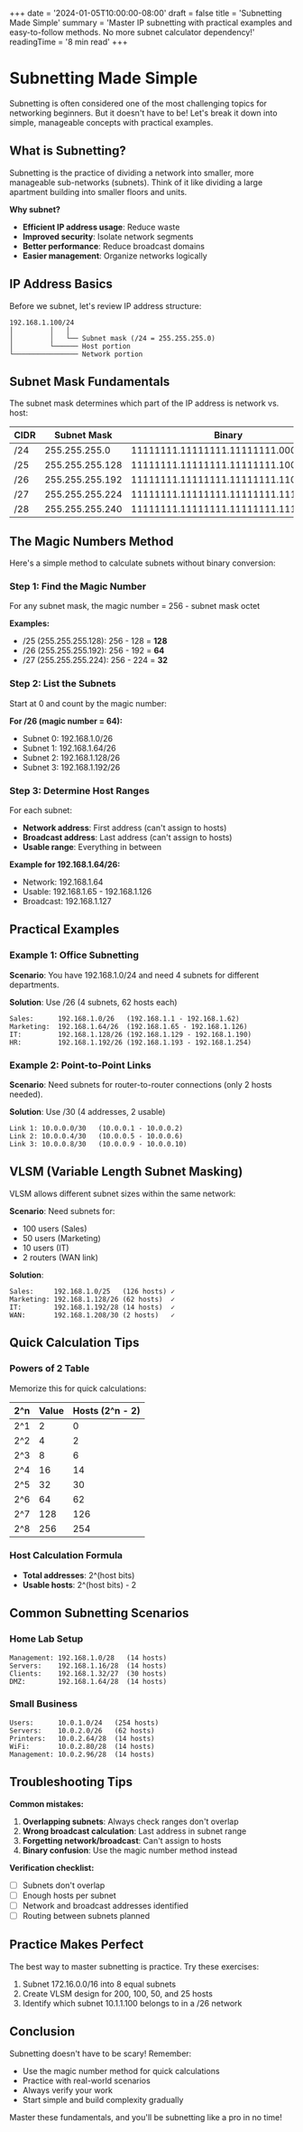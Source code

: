 +++
date = '2024-01-05T10:00:00-08:00'
draft = false
title = 'Subnetting Made Simple'
summary = 'Master IP subnetting with practical examples and easy-to-follow methods. No more subnet calculator dependency!'
readingTime = '8 min read'
+++

# Subnetting Made Simple

Subnetting is often considered one of the most challenging topics for networking beginners. But it doesn't have to be! Let's break it down into simple, manageable concepts with practical examples.

## What is Subnetting?

Subnetting is the practice of dividing a network into smaller, more manageable sub-networks (subnets). Think of it like dividing a large apartment building into smaller floors and units.

**Why subnet?**
- **Efficient IP address usage**: Reduce waste
- **Improved security**: Isolate network segments
- **Better performance**: Reduce broadcast domains
- **Easier management**: Organize networks logically

## IP Address Basics

Before we subnet, let's review IP address structure:

```
192.168.1.100/24
│         │   │
│         │   └── Subnet mask (/24 = 255.255.255.0)
│         └────── Host portion
└──────────────── Network portion
```

## Subnet Mask Fundamentals

The subnet mask determines which part of the IP address is network vs. host:

| CIDR | Subnet Mask     | Binary                            | Hosts |
|------|-----------------|-----------------------------------|-------|
| /24  | 255.255.255.0   | 11111111.11111111.11111111.00000000 | 254   |
| /25  | 255.255.255.128 | 11111111.11111111.11111111.10000000 | 126   |
| /26  | 255.255.255.192 | 11111111.11111111.11111111.11000000 | 62    |
| /27  | 255.255.255.224 | 11111111.11111111.11111111.11100000 | 30    |
| /28  | 255.255.255.240 | 11111111.11111111.11111111.11110000 | 14    |

## The Magic Numbers Method

Here's a simple method to calculate subnets without binary conversion:

### Step 1: Find the Magic Number

For any subnet mask, the magic number = 256 - subnet mask octet

**Examples:**
- /25 (255.255.255.128): 256 - 128 = **128**
- /26 (255.255.255.192): 256 - 192 = **64**
- /27 (255.255.255.224): 256 - 224 = **32**

### Step 2: List the Subnets

Start at 0 and count by the magic number:

**For /26 (magic number = 64):**
- Subnet 0: 192.168.1.0/26
- Subnet 1: 192.168.1.64/26
- Subnet 2: 192.168.1.128/26
- Subnet 3: 192.168.1.192/26

### Step 3: Determine Host Ranges

For each subnet:
- **Network address**: First address (can't assign to hosts)
- **Broadcast address**: Last address (can't assign to hosts)
- **Usable range**: Everything in between

**Example for 192.168.1.64/26:**
- Network: 192.168.1.64
- Usable: 192.168.1.65 - 192.168.1.126
- Broadcast: 192.168.1.127

## Practical Examples

### Example 1: Office Subnetting

**Scenario**: You have 192.168.1.0/24 and need 4 subnets for different departments.

**Solution**: Use /26 (4 subnets, 62 hosts each)

```
Sales:      192.168.1.0/26   (192.168.1.1 - 192.168.1.62)
Marketing:  192.168.1.64/26  (192.168.1.65 - 192.168.1.126)
IT:         192.168.1.128/26 (192.168.1.129 - 192.168.1.190)
HR:         192.168.1.192/26 (192.168.1.193 - 192.168.1.254)
```

### Example 2: Point-to-Point Links

**Scenario**: Need subnets for router-to-router connections (only 2 hosts needed).

**Solution**: Use /30 (4 addresses, 2 usable)

```
Link 1: 10.0.0.0/30   (10.0.0.1 - 10.0.0.2)
Link 2: 10.0.0.4/30   (10.0.0.5 - 10.0.0.6)
Link 3: 10.0.0.8/30   (10.0.0.9 - 10.0.0.10)
```

## VLSM (Variable Length Subnet Masking)

VLSM allows different subnet sizes within the same network:

**Scenario**: Need subnets for:
- 100 users (Sales)
- 50 users (Marketing)
- 10 users (IT)
- 2 routers (WAN link)

**Solution**:
```
Sales:     192.168.1.0/25   (126 hosts) ✓
Marketing: 192.168.1.128/26 (62 hosts)  ✓
IT:        192.168.1.192/28 (14 hosts)  ✓
WAN:       192.168.1.208/30 (2 hosts)   ✓
```

## Quick Calculation Tips

### Powers of 2 Table
Memorize this for quick calculations:

| 2^n | Value | Hosts (2^n - 2) |
|-----|-------|-----------------|
| 2^1 | 2     | 0               |
| 2^2 | 4     | 2               |
| 2^3 | 8     | 6               |
| 2^4 | 16    | 14              |
| 2^5 | 32    | 30              |
| 2^6 | 64    | 62              |
| 2^7 | 128   | 126             |
| 2^8 | 256   | 254             |

### Host Calculation Formula
- **Total addresses**: 2^(host bits)
- **Usable hosts**: 2^(host bits) - 2

## Common Subnetting Scenarios

### Home Lab Setup
```
Management: 192.168.1.0/28   (14 hosts)
Servers:    192.168.1.16/28  (14 hosts)
Clients:    192.168.1.32/27  (30 hosts)
DMZ:        192.168.1.64/28  (14 hosts)
```

### Small Business
```
Users:      10.0.1.0/24   (254 hosts)
Servers:    10.0.2.0/26   (62 hosts)
Printers:   10.0.2.64/28  (14 hosts)
WiFi:       10.0.2.80/28  (14 hosts)
Management: 10.0.2.96/28  (14 hosts)
```

## Troubleshooting Tips

**Common mistakes:**
1. **Overlapping subnets**: Always check ranges don't overlap
2. **Wrong broadcast calculation**: Last address in subnet range
3. **Forgetting network/broadcast**: Can't assign to hosts
4. **Binary confusion**: Use the magic number method instead

**Verification checklist:**
- [ ] Subnets don't overlap
- [ ] Enough hosts per subnet
- [ ] Network and broadcast addresses identified
- [ ] Routing between subnets planned

## Practice Makes Perfect

The best way to master subnetting is practice. Try these exercises:

1. Subnet 172.16.0.0/16 into 8 equal subnets
2. Create VLSM design for 200, 100, 50, and 25 hosts
3. Identify which subnet 10.1.1.100 belongs to in a /26 network

## Conclusion

Subnetting doesn't have to be scary! Remember:
- Use the magic number method for quick calculations
- Practice with real-world scenarios
- Always verify your work
- Start simple and build complexity gradually

Master these fundamentals, and you'll be subnetting like a pro in no time!